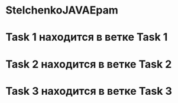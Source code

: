 # StelchenkoJAVAEpam
# Task 1 находится в ветке Task 1
# Task 2 находится в ветке Task 2
# Task 3 находится в ветке Task 3
